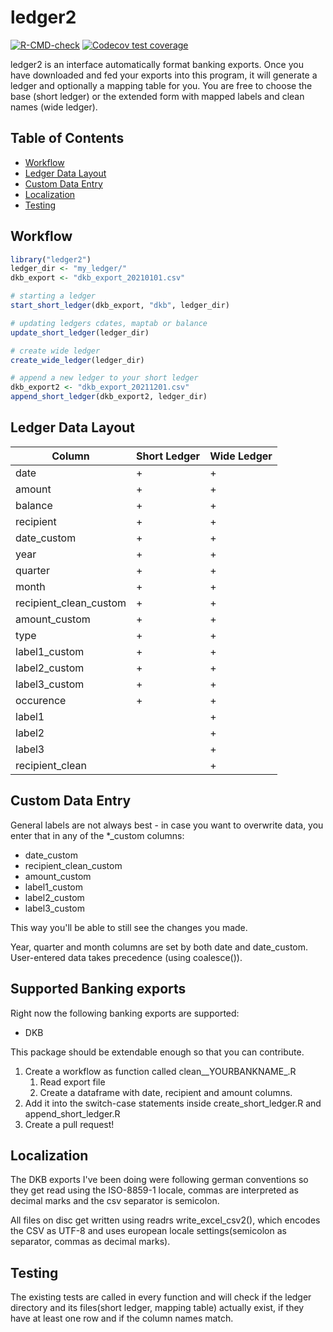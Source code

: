 
# ledger2

<!-- badges: start -->
[![R-CMD-check](https://github.com/tilschuenemann/ledger2/workflows/R-CMD-check/badge.svg)](https://github.com/tilschuenemann/ledger2/actions)
[![Codecov test coverage](https://codecov.io/gh/tilschuenemann/ledger2/branch/main/graph/badge.svg)](https://app.codecov.io/gh/tilschuenemann/ledger2?branch=main)
<!-- badges: end -->

ledger2 is an interface automatically format banking exports. Once you have downloaded and fed your exports into this program, it will generate a ledger and optionally a mapping table for you.
You are free to choose the base (short ledger) or the extended form with mapped labels and clean names (wide ledger).

## Table of Contents
- [Workflow](#workflow)
- [Ledger Data Layout](#ledger-data-layout)
- [Custom Data Entry](#custom-data-entry)
- [Localization](#localization)
- [Testing](#testing)

## Workflow

```r
library("ledger2")
ledger_dir <- "my_ledger/"
dkb_export <- "dkb_export_20210101.csv"

# starting a ledger
start_short_ledger(dkb_export, "dkb", ledger_dir)

# updating ledgers cdates, maptab or balance
update_short_ledger(ledger_dir)

# create wide ledger
create_wide_ledger(ledger_dir)

# append a new ledger to your short ledger
dkb_export2 <- "dkb_export_20211201.csv"
append_short_ledger(dkb_export2, ledger_dir)
```

## Ledger Data Layout

| Column                 | Short Ledger | Wide Ledger |
|------------------------|--------------|-------------|
| date                   | +            | +           |
| amount                 | +            | +           |
| balance                | +            | +           |
| recipient              | +            | +           |
| date_custom            | +            | +           |
| year                   | +            | +           |
| quarter                | +            | +           |
| month                  | +            | +           |
| recipient_clean_custom | +            | +           |
| amount_custom          | +            | +           |
| type                   | +            | +           |
| label1_custom          | +            | +           |
| label2_custom          | +            | +           |
| label3_custom          | +            | +           |
| occurence              | +            | +           |
| label1                 |              | +           |
| label2                 |              | +           |
| label3                 |              | +           |
| recipient_clean        |              | +           |

## Custom Data Entry
General labels are not always best - in case you want to overwrite data, you 
enter that in any of the *_custom columns:

* date_custom
* recipient_clean_custom
* amount_custom
* label1_custom
* label2_custom
* label3_custom

This way you'll be able to still see the changes you made. 

Year, quarter and month columns are set by both date and date_custom. User-entered data
takes precedence (using coalesce()).

## Supported Banking exports
Right now the following banking exports are supported:

* DKB

This package should be extendable enough so that you can contribute.

1. Create a workflow as function called clean__YOURBANKNAME_.R
    1. Read export file
    2. Create a dataframe with date, recipient and amount columns.
2. Add it into the switch-case statements inside create_short_ledger.R and
append_short_ledger.R
3. Create a pull request!


## Localization
The DKB exports I've been doing were following german conventions so they get read using the ISO-8859-1 locale, commas are interpreted as decimal marks and the csv separator is semicolon.

All files on disc get written using readrs write_excel_csv2(), which encodes the CSV as UTF-8 and uses european locale settings(semicolon as separator, commas as decimal marks).

## Testing
The existing tests are called in every function and will check if the ledger directory and its files(short ledger, mapping table) actually exist, if they have at least one row and if the column names match.

